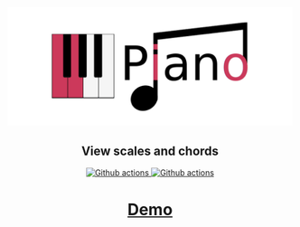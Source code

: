 ![Logo](https://raw.githubusercontent.com/stromland/piano/main/images/piano-logo.png)

<h2 align="center">View scales and chords</h2>
<p align="center">
  <a href="https://github.com/stromland/piano/actions/workflows/deploy-github-pages.yml">
    <img alt="Github actions" src="https://github.com/stromland/piano/actions/workflows/deploy-github-pages.yml/badge.svg">
  </a>
  <a href="https://github.com/stromland/piano/actions/workflows/build-workspaces.yml">
    <img alt="Github actions" src="https://github.com/stromland/piano/actions/workflows/build-workspaces.yml/badge.svg">
  </a>
</p>

<h1 align="center">
  <a href="https://stromland.github.io/piano/">
    Demo
  </a>
</h1>
